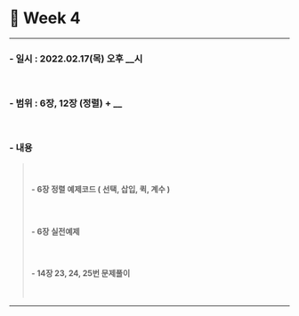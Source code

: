# 🍎 Week 4
---

### - 일시 : 2022.02.17(목) 오후 __시
<br>

### - 범위 : 6장, 12장 (정렬) + __
<br>

### - 내용
> <br>
> 
>  #### - 6장 정렬 예제코드 ( 선택, 삽입, 퀵, 계수 ) 
> <br>
> 
>  #### - 6장 실전예제
> <br>
> 
>  #### - 14장 23, 24, 25번 문제풀이
> <br>

---

